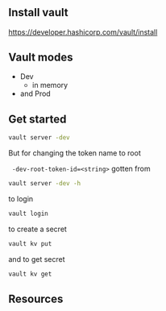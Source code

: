 #

## Install vault

https://developer.hashicorp.com/vault/install

## Vault modes

- Dev
  - in memory
- and Prod

## Get started

```Bash
vault server -dev
```

But for changing the token name to root

` -dev-root-token-id=<string>` gotten from

```Bash
vault server -dev -h
```

to login

```Bash
vault login
```

to create a secret

```Bash
vault kv put
```

and to get secret

```Bash
vault kv get
```

## Resources

